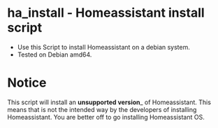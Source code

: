 # ha_install - Homeassistant install script

- Use this Script to install Homeassistant on a debian system. 
- Tested on Debian amd64.

# Notice
This script will install an __unsupported version___ of Homeassistant. This means that is not the intended way by the developers of installing Homeassistant.
You are better off to go installing Homeassistant OS.